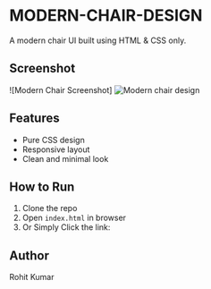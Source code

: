 # MODERN-CHAIR-DESIGN

A modern chair UI built using HTML & CSS only.

## Screenshot
![Modern Chair Screenshot]
![Modern chair design](https://github.com/user-attachments/assets/fe22ad9f-57cb-477f-813e-9a6f43183d52)


## Features
- Pure CSS design
- Responsive layout
- Clean and minimal look

## How to Run
1. Clone the repo
2. Open `index.html` in browser
3. Or Simply Click the link:

## Author
Rohit Kumar
